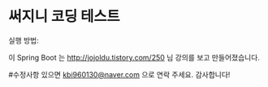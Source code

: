 # 써지니 코딩 테스트 

실행 방법:

이 Spring Boot 는 http://jojoldu.tistory.com/250 님 강의를 보고 만들어졌습니다.

#수정사항 있으면 kbi960130@naver.com 으로 연락 주세요. 감사합니다! 
 